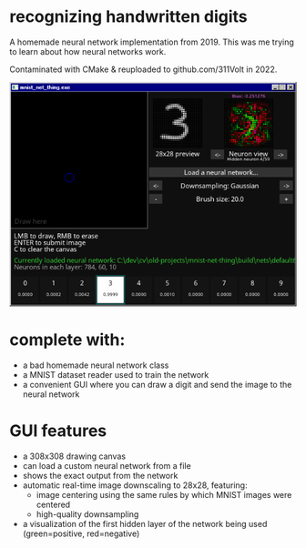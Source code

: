 # recognizing handwritten digits
A homemade neural network implementation from 2019. 
This was me trying to learn about how neural networks work.

Contaminated with CMake & reuploaded to github.com/311Volt in 2022.

![screenshot](demo.png)


# complete with:

* a bad homemade neural network class
* a MNIST dataset reader used to train the network
* a convenient GUI where you can draw a digit and send the image to the neural network

# GUI features

* a 308x308 drawing canvas
* can load a custom neural network from a file
* shows the exact output from the network
* automatic real-time image downscaling to 28x28, featuring:
  - image centering using the same rules by which MNIST images were centered
  - high-quality downsampling
* a visualization of the first hidden layer of the network being used (green=positive, red=negative)
